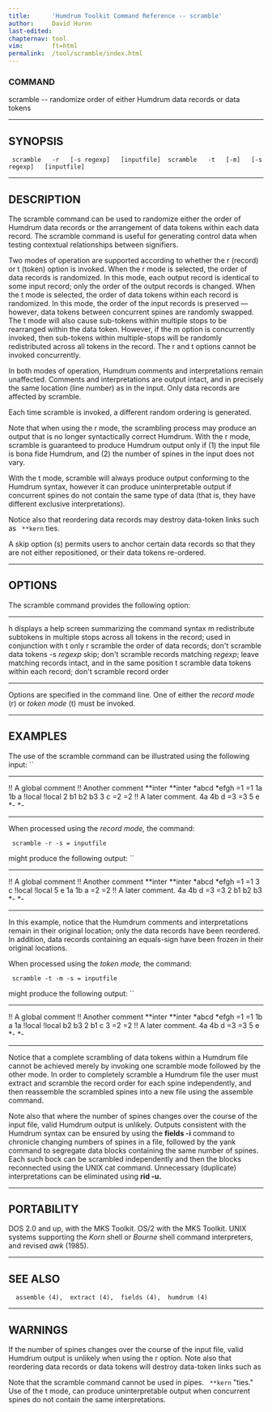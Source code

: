 ```yaml
---
title:		'Humdrum Toolkit Command Reference -- scramble'
author:		David Huron
last-edited:
chapternav:	tool
vim:		ft=html
permalink:	/tool/scramble/index.html
---
```


### COMMAND

<span class="tool">scramble</span> -- randomize order of either Humdrum data records or data
tokens

------------------------------------------------------------------------

## SYNOPSIS ##

` scramble   -r   [-s regexp]   [inputfile]  scramble   -t   [-m]   [-s regexp]   [inputfile]`

------------------------------------------------------------------------

## DESCRIPTION ##

The <span class="tool">scramble</span> command can be used to randomize either the order of
Humdrum data records or the arrangement of data tokens within each data
record. The <span class="tool">scramble</span> command is useful for generating control data
when testing contextual relationships between signifiers.

Two modes of operation are supported according to whether the <span class="option">r</span>
(record) or <span class="option">t</span> (token) option is invoked. When the <span class="option">r</span> mode is
selected, the order of data records is randomized. In this mode, each
output record is identical to some input record; only the order of the
output records is changed. When the <span class="option">t</span> mode is selected, the order
of data tokens within each record is randomized. In this mode, the order
of the input records is preserved &mdash; however, data tokens between
concurrent spines are randomly swapped. The <span class="option">t</span> mode will also cause
sub-tokens within multiple stops to be rearranged within the data token.
However, if the <span class="option">m</span> option is concurrently invoked, then sub-tokens
within multiple-stops will be randomly redistributed across all tokens
in the record. The <span class="option">r</span> and <span class="option">t</span> options cannot be invoked
concurrently.

In both modes of operation, Humdrum comments and interpretations remain
unaffected. Comments and interpretations are output intact, and in
precisely the same location (line number) as in the input. Only data
records are affected by <span class="tool">scramble</span>.

Each time <span class="tool">scramble</span> is invoked, a different random ordering is
generated.

Note that when using the <span class="option">r</span> mode, the scrambling process may produce
an output that is no longer syntactically correct Humdrum. With the
<span class="option">r</span> mode, <span class="tool">scramble</span> is guaranteed to produce Humdrum output only
if (1) the input file is bona fide Humdrum, and (2) the number of spines
in the input does not vary.

With the <span class="option">t</span> mode, <span class="tool">scramble</span> will always produce output conforming
to the Humdrum syntax, however it can produce uninterpretable output if
concurrent spines do not contain the same type of data (that is, they
have different exclusive interpretations).

Notice also that reordering data records may destroy data-token links
such as ` **kern` ties.

A skip option (<span class="option">s</span>) permits users to anchor certain data records so
that they are not either repositioned, or their data tokens re-ordered.

------------------------------------------------------------------------

## OPTIONS ##

The <span class="tool">scramble</span> command provides the following option:

------------- -----------------------------------------------------------------------
<span class="option">h</span>        displays a help screen summarizing the command syntax
<span class="option">m</span>        redistribute subtokens in multiple stops across all tokens in the
record; used in conjunction with <span class="option">t</span> only
<span class="option">r</span>        scramble the order of data records; don't scramble data tokens
-s *regexp*   skip; don't scramble records matching *regexp*;
leave matching records intact, and in the same position
<span class="option">t</span>        scramble data tokens within each record; don't scramble record order
------------- -----------------------------------------------------------------------

Options are specified in the command line. One of either the *record
mode* (<span class="option">r</span>) or *token mode* (<span class="option">t</span>) must be invoked.

------------------------------------------------------------------------

## EXAMPLES ##

The use of the <span class="tool">scramble</span> command can be illustrated using the
following input: ``

--------------------- -----------
!! A global comment
!! Another comment
\*\*inter             \*\*inter
\*abcd                \*efgh
=1                    =1
1a 1b                 a
!local                !local
2                     b1 b2 b3
3                     c
=2                    =2
!! A later comment.
4a 4b                 d
=3                    =3
5                     e
\*-                   \*-
--------------------- -----------

When processed using the *record mode,* the command:

` scramble -r -s = inputfile`

might produce the following output: ``

--------------------- -----------
!! A global comment
!! Another comment
\*\*inter             \*\*inter
\*abcd                \*efgh
=1                    =1
3                     c
!local                !local
5                     e
1a 1b                 a
=2                    =2
!! A later comment.
4a 4b                 d
=3                    =3
2                     b1 b2 b3
\*-                   \*-
--------------------- -----------

In this example, notice that the Humdrum comments and interpretations
remain in their original location; only the data records have been
reordered. In addition, data records containing an equals-sign have been
frozen in their original locations.

When processed using the *token mode,* the command:

` scramble -t -m -s = inputfile`

might produce the following output: ``

--------------------- -----------
!! A global comment
!! Another comment
\*\*inter             \*\*inter
\*abcd                \*efgh
=1                    =1
1b                    a 1a
!local                !local
b2                    b3 2 b1
c                     3
=2                    =2
!! A later comment.
4a 4b                 d
=3                    =3
5                     e
\*-                   \*-
--------------------- -----------

Notice that a complete scrambling of data tokens within a Humdrum file
cannot be achieved merely by invoking one <span class="tool">scramble</span> mode followed by
the other mode. In order to completely scramble a Humdrum file the user
must extract and scramble the record order for each spine independently,
and then reassemble the scrambled spines into a new file using the
<span class="tool">assemble</span> command.

Note also that where the number of spines changes over the course of the
input file, valid Humdrum output is unlikely. Outputs consistent with
the Humdrum syntax can be ensured by using the **fields -i** command to
chronicle changing numbers of spines in a file, followed by the <span class="tool">yank</span>
command to segregate data blocks containing the same number of spines.
Each such bock can be <span class="tool">scramble</span>d independently and then the blocks
reconnected using the UNIX <span class="unix">cat</span> command. Unnecessary (duplicate)
interpretations can be eliminated using **rid -u.**

------------------------------------------------------------------------

## PORTABILITY ##

DOS 2.0 and up, with the MKS Toolkit. OS/2 with the MKS Toolkit. UNIX
systems supporting the *Korn* shell or *Bourne* shell command
interpreters, and revised *awk* (1985).

------------------------------------------------------------------------

## SEE ALSO ##

`  assemble (4),  extract (4),  fields (4),  humdrum (4)`

------------------------------------------------------------------------

## WARNINGS ##

If the number of spines changes over the course of the input file, valid
Humdrum output is unlikely when using the <span class="option">r</span> option. Note also that
reordering data records or data tokens will destroy data-token links
such as

Note that the <span class="tool">scramble</span> command cannot be used in pipes. ` **kern`
\"ties.\" Use of the <span class="option">t</span> mode, can produce uninterpretable output
when concurrent spines do not contain the same interpretations.



